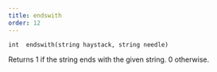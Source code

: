 ```yaml
---
title: endswith
order: 12
---
```

`int  endswith(string haystack, string needle)`

Returns 1 if the string ends with the given string. 0 otherwise.
